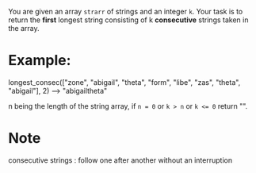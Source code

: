 You are given an array `strarr` of strings and an integer `k`. Your task is to return the **first** longest string
consisting of k **consecutive** strings taken in the array.

# Example:

longest_consec(["zone", "abigail", "theta", "form", "libe", "zas", "theta", "abigail"], 2) --> "abigailtheta"

n being the length of the string array, if `n = 0` or `k > n` or `k <= 0` return "".

# Note
consecutive strings : follow one after another without an interruption